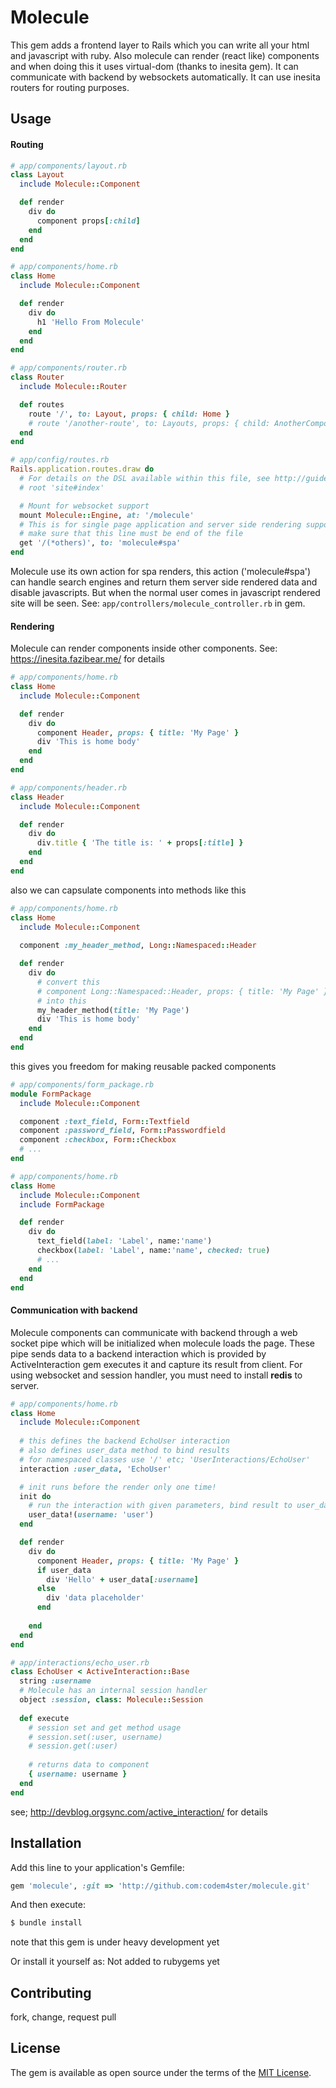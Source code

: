 # Molecule
This gem adds a frontend layer to Rails which you can write all your html and javascript with ruby.
Also molecule can render (react like) components and when doing this it uses  virtual-dom (thanks to inesita gem).
It can communicate with backend by websockets automatically. It can use inesita routers for routing purposes.

## Usage

#### Routing
```ruby
# app/components/layout.rb
class Layout
  include Molecule::Component

  def render
    div do
      component props[:child]
    end
  end
end
```
```ruby
# app/components/home.rb
class Home
  include Molecule::Component

  def render
    div do
      h1 'Hello From Molecule'
    end
  end
end
```
```ruby
# app/components/router.rb
class Router
  include Molecule::Router

  def routes
    route '/', to: Layout, props: { child: Home }
    # route '/another-route', to: Layouts, props: { child: AnotherComponent }
  end
end
```
```ruby
# app/config/routes.rb
Rails.application.routes.draw do
  # For details on the DSL available within this file, see http://guides.rubyonrails.org/routing.html
  # root 'site#index'

  # Mount for websocket support
  mount Molecule::Engine, at: '/molecule'
  # This is for single page application and server side rendering support
  # make sure that this line must be end of the file
  get '/(*others)', to: 'molecule#spa'
end
```

Molecule use its own action for spa renders, this action ('molecule#spa') can handle search engines and
return them server side rendered data and disable javascripts. But when the normal user comes in javascript 
rendered site will be seen. See: `app/controllers/molecule_controller.rb` in gem.

#### Rendering



Molecule can render components inside other components. See: https://inesita.fazibear.me/ for details
```ruby
# app/components/home.rb
class Home
  include Molecule::Component

  def render
    div do
      component Header, props: { title: 'My Page' }
      div 'This is home body'
    end
  end
end
````
```ruby
# app/components/header.rb
class Header
  include Molecule::Component

  def render
    div do
      div.title { 'The title is: ' + props[:title] }
    end
  end
end
````
also we can capsulate components into methods like this
```ruby
# app/components/home.rb
class Home
  include Molecule::Component
  
  component :my_header_method, Long::Namespaced::Header

  def render
    div do
      # convert this
      # component Long::Namespaced::Header, props: { title: 'My Page' }
      # into this
      my_header_method(title: 'My Page')
      div 'This is home body'
    end
  end
end
````
this gives you freedom for making reusable packed components
```ruby
# app/components/form_package.rb
module FormPackage
  include Molecule::Component

  component :text_field, Form::Textfield
  component :password_field, Form::Passwordfield
  component :checkbox, Form::Checkbox
  # ...
end
``` 
```ruby
# app/components/home.rb
class Home
  include Molecule::Component
  include FormPackage

  def render
    div do
      text_field(label: 'Label', name:'name')
      checkbox(label: 'Label', name:'name', checked: true)
      # ...
    end
  end
end
```

#### Communication with backend
Molecule components can communicate with backend through a web socket pipe which will be initialized when 
molecule loads the page. These pipe sends data to a backend interaction which is provided by ActiveInteraction gem
executes it and capture its result from client.
For using websocket and session handler, you must need to install **redis** to server.
```ruby
# app/components/home.rb
class Home
  include Molecule::Component
  
  # this defines the backend EchoUser interaction
  # also defines user_data method to bind results
  # for namespaced classes use '/' etc; 'UserInteractions/EchoUser'
  interaction :user_data, 'EchoUser'

  # init runs before the render only one time!
  init do
    # run the interaction with given parameters, bind result to user_data and rerender component
    user_data!(username: 'user')
  end

  def render
    div do
      component Header, props: { title: 'My Page' }
      if user_data
        div 'Hello' + user_data[:username]
      else
        div 'data placeholder'  
      end
      
    end
  end
end
````
```ruby
# app/interactions/echo_user.rb
class EchoUser < ActiveInteraction::Base
  string :username
  # Molecule has an internal session handler
  object :session, class: Molecule::Session
  
  def execute
    # session set and get method usage
    # session.set(:user, username)
    # session.get(:user)
    
    # returns data to component
    { username: username }
  end
end
```
see; http://devblog.orgsync.com/active_interaction/ for details

## Installation
Add this line to your application's Gemfile:

```ruby
gem 'molecule', :git => 'http://github.com:codem4ster/molecule.git'
```

And then execute:
```bash
$ bundle install
```
note that this gem is under heavy development yet 


Or install it yourself as:
Not added to rubygems yet

## Contributing
fork, change, request pull

## License
The gem is available as open source under the terms of the [MIT License](http://opensource.org/licenses/MIT).
